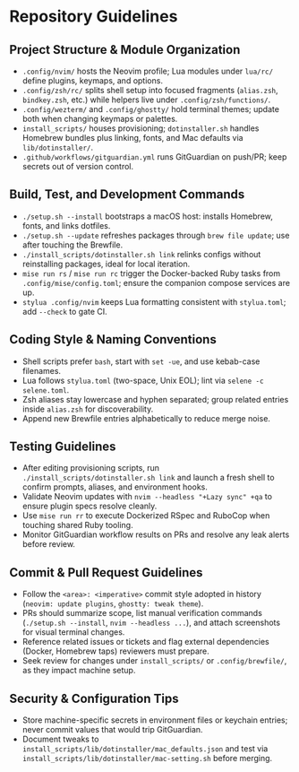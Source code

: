 # Repository Guidelines

## Project Structure & Module Organization
- `.config/nvim/` hosts the Neovim profile; Lua modules under `lua/rc/` define plugins, keymaps, and options.
- `.config/zsh/rc/` splits shell setup into focused fragments (`alias.zsh`, `bindkey.zsh`, etc.) while helpers live under `.config/zsh/functions/`.
- `.config/wezterm/` and `.config/ghostty/` hold terminal themes; update both when changing keymaps or palettes.
- `install_scripts/` houses provisioning; `dotinstaller.sh` handles Homebrew bundles plus linking, fonts, and Mac defaults via `lib/dotinstaller/`.
- `.github/workflows/gitguardian.yml` runs GitGuardian on push/PR; keep secrets out of version control.

## Build, Test, and Development Commands
- `./setup.sh --install` bootstraps a macOS host: installs Homebrew, fonts, and links dotfiles.
- `./setup.sh --update` refreshes packages through `brew file update`; use after touching the Brewfile.
- `./install_scripts/dotinstaller.sh link` relinks configs without reinstalling packages, ideal for local iteration.
- `mise run rs` / `mise run rc` trigger the Docker-backed Ruby tasks from `.config/mise/config.toml`; ensure the companion compose services are up.
- `stylua .config/nvim` keeps Lua formatting consistent with `stylua.toml`; add `--check` to gate CI.

## Coding Style & Naming Conventions
- Shell scripts prefer `bash`, start with `set -ue`, and use kebab-case filenames.
- Lua follows `stylua.toml` (two-space, Unix EOL); lint via `selene -c selene.toml`.
- Zsh aliases stay lowercase and hyphen separated; group related entries inside `alias.zsh` for discoverability.
- Append new Brewfile entries alphabetically to reduce merge noise.

## Testing Guidelines
- After editing provisioning scripts, run `./install_scripts/dotinstaller.sh link` and launch a fresh shell to confirm prompts, aliases, and environment hooks.
- Validate Neovim updates with `nvim --headless "+Lazy sync" +qa` to ensure plugin specs resolve cleanly.
- Use `mise run rr` to execute Dockerized RSpec and RuboCop when touching shared Ruby tooling.
- Monitor GitGuardian workflow results on PRs and resolve any leak alerts before review.

## Commit & Pull Request Guidelines
- Follow the `<area>: <imperative>` commit style adopted in history (`neovim: update plugins`, `ghostty: tweak theme`).
- PRs should summarize scope, list manual verification commands (`./setup.sh --install`, `nvim --headless ...`), and attach screenshots for visual terminal changes.
- Reference related issues or tickets and flag external dependencies (Docker, Homebrew taps) reviewers must prepare.
- Seek review for changes under `install_scripts/` or `.config/brewfile/`, as they impact machine setup.

## Security & Configuration Tips
- Store machine-specific secrets in environment files or keychain entries; never commit values that would trip GitGuardian.
- Document tweaks to `install_scripts/lib/dotinstaller/mac_defaults.json` and test via `install_scripts/lib/dotinstaller/mac-setting.sh` before merging.
